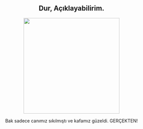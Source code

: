 <div align="center">
<h2>Dur, Açıklayabilirim.</></h2>
</div>

<div align="center" width="50">

<img src="https://i.gifer.com/3jsG.gif" width="300"/>

</div>

<div align="center">

Bak sadece canımız sıkılmıştı ve kafamız güzeldi. GERÇEKTEN! <br>
